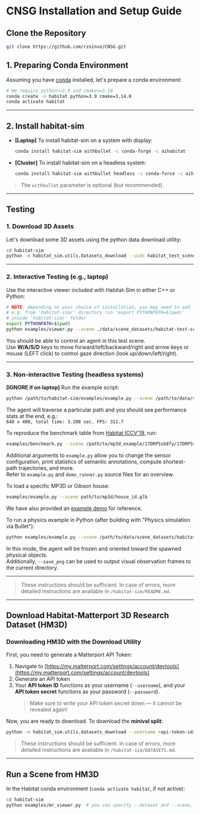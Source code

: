 # CNSG Installation and Setup Guide

## Clone the Repository

```bash
git clone https://github.com/rzninvo/CNSG.git
```


## 1. Preparing Conda Environment

Assuming you have [conda](https://docs.conda.io/projects/conda/en/latest/user-guide/install/) installed, let's prepare a conda environment:

```bash
# We require python>=3.9 and cmake>=3.10
conda create -n habitat python=3.9 cmake=3.14.0
conda activate habitat
```

---

## 2. Install habitat-sim

- **[Laptop]** To install habitat-sim on a system with display:
  ```bash
  conda install habitat-sim withbullet -c conda-forge -c aihabitat
  ```

- **[Cluster]** To install habitat-sim on a headless system:
  ```bash
  conda install habitat-sim withbullet headless -c conda-force -c aihabitat
  ```

> The `withbullet` parameter is optional (but recommended).

---

## Testing

### 1. Download 3D Assets

Let's download some 3D assets using the python data download utility:

```bash
cd habitat-sim
python -m habitat_sim.utils.datasets_download --uids habitat_test_scenes --data-path ./data
```

---

### 2. Interactive Testing (e.g., laptop)

Use the interactive viewer included with Habitat-Sim in either C++ or Python:

```bash
# NOTE: depending on your choice of installation, you may need to add '/path/to/habitat-sim' to your PYTHONPATH.
# e.g. from 'habitat-sim/' directory run 'export PYTHONPATH=$(pwd)'
# inside 'habitat-sim/' folder
export PYTHONPATH=$(pwd)
python examples/viewer.py --scene ./data/scene_datasets/habitat-test-scenes/skokloster-castle.glb
```

You should be able to control an agent in this test scene.  
Use **W/A/S/D** keys to move forward/left/backward/right and arrow keys or mouse (LEFT click) to control gaze direction (look up/down/left/right).

---

### 3. Non-interactive Testing (headless systems)

**[IGNORE if on laptop]** Run the example script:

```bash
python /path/to/habitat-sim/examples/example.py --scene /path/to/data/scene_datasets/habitat-test-scenes/skokloster-castle.glb
```

The agent will traverse a particular path and you should see performance stats at the end, e.g.:  
`640 x 480, total time: 3.208 sec. FPS: 311.7`

To reproduce the benchmark table from [Habitat ICCV'19](https://arxiv.org/abs/1904.01201), run:

```bash
examples/benchmark.py --scene /path/to/mp3d_example/17DRP5sb8fy/17DRP5sb8fy.glb
```

Additional arguments to `example.py` allow you to change the sensor configuration, print statistics of semantic annotations, compute shortest-path trajectories, and more.  
Refer to `example.py` and `demo_runner.py` source files for an overview.

To load a specific MP3D or Gibson house:
```bash
examples/example.py --scene path/to/mp3d/house_id.glb
```

We have also provided an [example demo](https://aihabitat.org/docs/habitat-lab/habitat-lab-demo.html) for reference.

To run a physics example in Python (after building with "Physics simulation via Bullet"):

```bash
python examples/example.py --scene /path/to/data/scene_datasets/habitat-test-scenes/skokloster-castle.glb --enable_physics
```

In this mode, the agent will be frozen and oriented toward the spawned physical objects.  
Additionally, `--save_png` can be used to output visual observation frames to the current directory.

---

> These instructions should be sufficient. In case of errors, more detailed instructions are available in `/habitat-sim/README.md`.

---

## Download Habitat-Matterport 3D Research Dataset (HM3D)

### Downloading HM3D with the Download Utility

First, you need to generate a Matterport API Token:

1. Navigate to [https://my.matterport.com/settings/account/devtools](https://my.matterport.com/settings/account/devtools)
2. Generate an API token
3. Your **API token ID** functions as your username (`--username`), and your **API token secret** functions as your password (`--password`).  
   > Make sure to write your API token secret down — it cannot be revealed again!

Now, you are ready to download. To download the **minival split**:

```bash
python -m habitat_sim.utils.datasets_download --username <api-token-id> --password <api-token-secret> --uids hm3d_minival_v0.2
```

> These instructions should be sufficient. In case of errors, more detailed instructions are available in `/habitat-sim/DATASETS.md`.

---

## Run a Scene from HM3D

In the Habitat conda environment (`conda activate habitat`, if not active):

```bash
cd habitat-sim
python examples/mr_viewer.py  # you can specify --dataset and --scene, otherwise the default is selected 
```